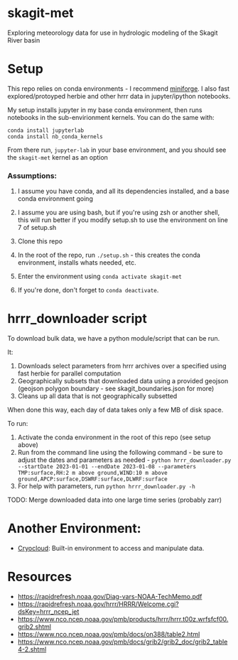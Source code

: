 # skagit-met
Exploring meteorology data for use in hydrologic modeling of the Skagit River basin

# Setup
This repo relies on conda environments - I recommend [miniforge](https://github.com/conda-forge/miniforge). I also fast explored/protoyped herbie and other hrrr data in jupyter/ipython notebooks. 

My setup installs jupyter in my base conda environment, then runs notebooks in the sub-envirionment kernels. You can do the same with:

```
conda install jupyterlab
conda install nb_conda_kernels
```

From there run, `jupyter-lab` in your base environment, and you should see the `skagit-met` kernel as an option

### Assumptions:
1. I assume you have conda, and all its dependencies installed, and a base conda environment going
2. I assume you are using bash, but if you're using zsh or another shell, this will run better if you modify setup.sh to use the environment on line 7 of setup.sh

1. Clone this repo
2. In the root of the repo, run `./setup.sh` - this creates the conda environment, installs whats needed, etc.  
3. Enter the environment using `conda activate skagit-met`
4. If you're done, don't forget to `conda deactivate`.

# hrrr_downloader script
To download bulk data, we have a python module/script that can be run.

It:
1. Downloads select parameters from hrrr archives over a specified  using fast herbie for parallel computation
2. Geographically subsets that downloaded data using a provided geojson (geojson polygon boundary - see skagit_boundaries.json for more)
3. Cleans up all data that is not geographically subsetted

When done this way, each day of data takes only a few MB of disk space. 

To run: 
1. Activate the conda environment in the root of this repo (see setup above)
2. Run from the command line using the following command - be sure to adjust the dates and parameters as needed - `python hrrr_downloader.py --startDate 2023-01-01 --endDate 2023-01-08 --parameters TMP:surface,RH:2 m above ground,WIND:10 m above ground,APCP:surface,DSWRF:surface,DLWRF:surface`
3. For help with parameters, run `python hrrr_downloader.py -h`

TODO: Merge downloaded data into one large time series (probably zarr)

# Another Environment:
* [Cryocloud](https://book.cryointhecloud.com/content/Getting_Started.html): Built-in environment to access and manipulate data.

# Resources
* https://rapidrefresh.noaa.gov/Diag-vars-NOAA-TechMemo.pdf
* https://rapidrefresh.noaa.gov/hrrr/HRRR/Welcome.cgi?dsKey=hrrr_ncep_jet
* https://www.nco.ncep.noaa.gov/pmb/products/hrrr/hrrr.t00z.wrfsfcf00.grib2.shtml
* https://www.nco.ncep.noaa.gov/pmb/docs/on388/table2.html
* https://www.nco.ncep.noaa.gov/pmb/docs/grib2/grib2_doc/grib2_table4-2.shtml
